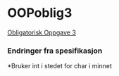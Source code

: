 # OOPoblig3
[Obligatorisk Oppgave 3](http://dbsys.info/6109/leksjon13/index.html)

### Endringer fra spesifikasjon
*Bruker int i stedet for char i minnet
